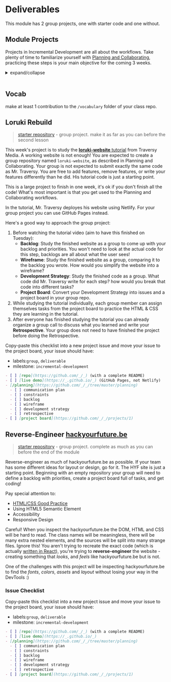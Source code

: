 # Deliverables

This module has 2 group projects, one with starter code and one without.

## Module Projects

<!--
- **_Learning Task_**: An reverse-engineered web page written with HTML & CSS, planned and developed as a group. In addition to project requirements from the last module, the repository should include a planning folder (communications schedule, constraints, backlog, wireframe, development strategy and retrospective), a project board with issues for each task, and a reviewed PR for each closed issue.
  - _Language Level_: HTML5 & CSS3
  - _Environment_: Browsers that support HTML5 & CSS3
  - _Technologies_: Git, linters, VSCode, GitHub, formatters, VSCode extensions, development servers
  - _Starter_: a repository with github actions, a planning folder, and npm scripts for linting, formatting and a dev server.
  - _Assessment Criteria_: does the repository have a license, readme, description and live demo. is there a complete planning folder. is there a branch, code review and merged PR for each completed section in the plan. is there an issue for each step in the development strategy, and a project board to manage the issues & PRs. -->

Projects in Incremental Development are all about the workflows. Take plenty of time to familiarize yourself with [Planning and Collaborating](./planning-and-collaborating), practicing these steps is your main objective for the coming 3 weeks.

<details>
<summary>expand/collapse</summary>
<br>

In the first weeks it's likely that you'll spend as much time figuring out how to plan and work with Git/GitHub as you will spend writing code. _This is totally normal and OK!_ Working like a developer takes time and practice to get good at, and at this point in your learning it's even more important than mastering HTML & CSS!

So on days when you find yourself spending a couple hours struggling with branches, trying to push your homework or create an issue, remind yourself that it's all time well spent. Mastering these skills _now_ will free your time _later_ to focus on studying the more interesting and challenging skills in this course.

Developing a working web site is not enough! You will be expected to submit a development strategy and complete repository, cleanly developed with one branch per step. The goal of these projects is to practice planning and building clean projects in a structured way. The goal of these projects _is not_ to build the fanciest most beautiful website, to use all the latest CSS tricks, or to use cool libraries.

Here's a short list of do's and don'ts that can help you stay on track:

### Do

- ... ask for help early and often
- ... pay as much attention to your branches & repository as your code
- ... be very careful about your CSS classes, selectors and id's
- ... properly format your code
- ... find the simplest solution to each task in your projects

### Don't

- ... think that your site can be pretty enough to make up for messy code
- ... make any steps of your project do less _or more_ than is described in the strategy
- ... move on to the next step before the previous one is finished

</details>
<br>

## Vocab

make at least 1 contribution to the `/vocabulary` folder of your class repo.

## Loruki Rebuild

> [starter repository]() - group project. make it as far as you can before the second lesson

This week's project is to study the [**loruki-website** tutorial](https://github.com/bradtraversy/loruki-website) from Traversy Media. A working website is not enough! You are expected to create a group repository named `loruki-website`, as described in Planning and Collaborating. Your group is not expected to submit exactly the same code as Mr. Traversy. You are free to add features, remove features, or write your features differently than he did. His tutorial code is just a starting point.

This is a large project to finish in one week, it's ok if you don't finish all the code! What's most important is that you get used to the Planning and Collaborating workflows.

In the tutorial, Mr. Traversy deployes his website using Netlify. For your group project you can use GitHub Pages instead.

Here's a good way to approach the group project:

1. Before watching the tutorial video (aim to have this finished on Tuesday):
   - **Backlog**: Study the finished website as a group to come up with your backlog and priorities. You won't need to look at the actual code for this step, backlogs are all about what the user sees!
   - **Wireframe**: Study the finished website as a group, comparing it to the backlog you wrote. How would you simplify the website into a wireframe?
   - **Development Strategy**: Study the finished code as a group. What code did Mr. Traversy write for each step? how would you break that code into different tasks?
   - **Project Board**: Convert your Development Strategy into issues and a project board in your group repo.
2. While studying the tutorial individually, each group member can assign themselves tasks from the project board to practice the HTML & CSS they are learning in the tutorial.
3. After everyone has finished studying the tutorial you can already organize a group call to discuss what you learned and write your **Retrospective**. Your group does not need to have finished the project before doing the Retrospective.

Copy-paste this checklist into a new project issue and move your issue to the project board, your issue should have:

- labels:`group`, `deliverable`
- milestone: `incremental-development`

```md
- [ ] [repo](https://github.com/_/_) (with a complete README)
- [ ] [live demo](https://_.github.io/_) (GitHub Pages, not Netlify)
- [/planning](https://github.com/_/_/tree/master/planning)
  - [ ] communication plan
  - [ ] constraints
  - [ ] backlog
  - [ ] wireframe
  - [ ] development strategy
  - [ ] retrospective
- [ ] [project board](https://github.com/_/_/projects/1)
```

## Reverse-Engineer [hackyourfuture.be](https://hackyourfuture.be)

> [starter repository]() - group project. complete as much as you can before the end of the module

Reverse-engineer as much of hackyourfuture.be as possible. If your team has some different ideas for layout or design, go for it. The HYF site is just a starting point. Beginning with an empty repository your group will need to define a backlog with priorities, create a project board full of tasks, and get coding!

Pay special attention to:

- [HTML/CSS Good Practice](https://www.smashingmagazine.com/2008/11/12-principles-for-keeping-your-code-clean/)
- Using HTML5 Semantic Element
- Accessibility
- Responsive Design

Careful! When you inspect the hackyourfuture.be the DOM, HTML and CSS will be hard to read. The class names will be meaningless, there will be many extra nested elements, and the sources will be split into many strange files. Ignore this! You aren't trying to recreate the exact code (which is actually [written in React](https://github.com/HackYourFutureBelgium/hackyourfuture.be/tree/main/src)), you're trying to **reverse-engineer** the website - creating something that _looks_, and _feels_ like hackyourfuture.be but is not.

One of the challenges with this project will be inspecting hackyourfuture.be to find the _fonts_, _colors_, _assets_ and _layout_ without losing your way in the DevTools :)

### Issue Checklist

Copy-paste this checklist into a new project issue and move your issue to the project board, your issue should have:

- labels:`group`, `deliverable`
- milestone: `incremental-development`

```md
- [ ] [repo](https://github.com/_/_) (with a complete README)
- [ ] [live demo](https://_.github.io/_)
- [/planning](https://github.com/_/_/tree/master/planning)
  - [ ] communication plan
  - [ ] constraints
  - [ ] backlog
  - [ ] wireframe
  - [ ] development strategy
  - [ ] retrospective
- [ ] [project board](https://github.com/_/_/projects/1)
```
